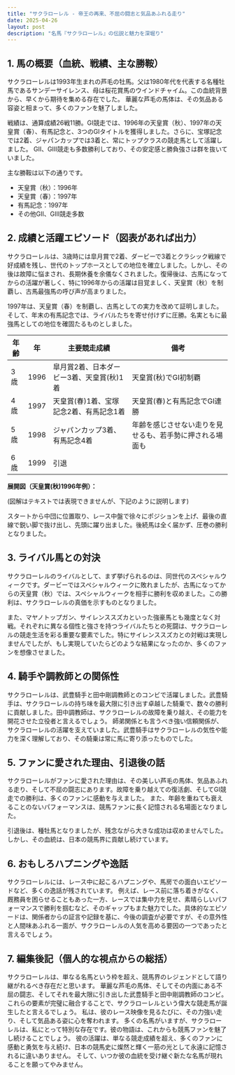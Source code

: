 ```yaml
---
title: "サクラローレル - 帝王の再来、不屈の闘志と気品あふれる走り"
date: 2025-04-26
layout: post
description: "名馬『サクラローレル』の伝説と魅力を深堀り"
---
```


## 1. 馬の概要（血統、戦績、主な勝鞍）

サクラローレルは1993年生まれの芦毛の牡馬。父は1980年代を代表する名種牡馬であるサンデーサイレンス、母は桜花賞馬のウインドチャイム。この血統背景から、早くから期待を集める存在でした。  華麗な芦毛の馬体は、その気品ある容姿と相まって、多くのファンを魅了しました。

戦績は、通算成績26戦11勝。GI競走では、1996年の天皇賞（秋）、1997年の天皇賞（春）、有馬記念と、3つのGIタイトルを獲得しました。さらに、宝塚記念では2着、ジャパンカップでは3着と、常にトップクラスの競走馬として活躍しました。  GII、GIII競走も多数勝利しており、その安定感と勝負強さは群を抜いていました。

主な勝鞍は以下の通りです。

* 天皇賞（秋）：1996年
* 天皇賞（春）：1997年
* 有馬記念：1997年
* その他GII、GIII競走多数


## 2. 成績と活躍エピソード（図表があれば出力）

サクラローレルは、3歳時には皐月賞で2着、ダービーで3着とクラシック戦線で好成績を残し、世代のトップホースとしての地位を確立しました。しかし、その後は故障に悩まされ、長期休養を余儀なくされました。復帰後は、古馬になってからの活躍が著しく、特に1996年からの活躍は目覚ましく、天皇賞（秋）を制覇し、古馬最強馬の呼び声が高まりました。

1997年は、天皇賞（春）を制覇し、古馬としての実力を改めて証明しました。そして、年末の有馬記念では、ライバルたちを寄せ付けずに圧勝。名実ともに最強馬としての地位を確固たるものとしました。

| 年齢 | 年 | 主要競走成績 | 備考 |
|---|---|---|---|
| 3歳 | 1996 | 皐月賞2着、日本ダービー3着、天皇賞(秋)1着 | 天皇賞(秋)でGI初制覇 |
| 4歳 | 1997 | 天皇賞(春)1着、宝塚記念2着、有馬記念1着 | 天皇賞(春)と有馬記念でGI連勝 |
| 5歳 | 1998 | ジャパンカップ3着、有馬記念4着 |  年齢を感じさせない走りを見せるも、若手勢に押される場面も |
| 6歳 | 1999 |  引退 |  |


**展開図（天皇賞(秋)1996年例）：**

(図解はテキストでは表現できませんが、下記のように説明します)

スタートから中団に位置取り、レース中盤で徐々にポジションを上げ、最後の直線で鋭い脚で抜け出し、先頭に躍り出ました。後続馬は全く届かず、圧巻の勝利となりました。


## 3. ライバル馬との対決

サクラローレルのライバルとして、まず挙げられるのは、同世代のスペシャルウィークです。ダービーではスペシャルウィークに敗れましたが、古馬になってからの天皇賞（秋）では、スペシャルウィークを相手に勝利を収めました。この勝利は、サクラローレルの真価を示すものとなりました。

また、マヤノトップガン、サイレンススズカといった強豪馬とも幾度となく対戦。それぞれに異なる個性と強さを持つライバルたちとの死闘は、サクラローレルの競走生活を彩る重要な要素でした。特にサイレンススズカとの対戦は実現しませんでしたが、もし実現していたらどのような結果になったのか、多くのファンを想像させました。


## 4. 騎手や調教師との関係性

サクラローレルは、武豊騎手と田中剛調教師とのコンビで活躍しました。武豊騎手は、サクラローレルの持ち味を最大限に引き出す卓越した騎乗で、数々の勝利に貢献しました。田中調教師は、サクラローレルの故障を乗り越え、その能力を開花させた立役者と言えるでしょう。  師弟関係とも言うべき強い信頼関係が、サクラローレルの活躍を支えていました。武豊騎手はサクラローレルの気性や能力を深く理解しており、その騎乗は常に馬に寄り添ったものでした。


## 5. ファンに愛された理由、引退後の話

サクラローレルがファンに愛された理由は、その美しい芦毛の馬体、気品あふれる走り、そして不屈の闘志にあります。故障を乗り越えての復活劇、そしてGI競走での勝利は、多くのファンに感動を与えました。  また、年齢を重ねても衰えることのないパフォーマンスは、競馬ファンに長く記憶される名場面となりました。

引退後は、種牡馬となりましたが、残念ながら大きな成功は収めませんでした。しかし、その血統は、日本の競馬界に貢献し続けています。


## 6. おもしろハプニングや逸話

サクラローレルには、レース中に起こるハプニングや、馬房での面白いエピソードなど、多くの逸話が残されています。  例えば、レース前に落ち着きがなく、厩務員を困らせることもあった一方、レースでは集中力を見せ、素晴らしいパフォーマンスで勝利を掴むなど、そのギャップもまた魅力でした。具体的なエピソードは、関係者からの証言や記録を基に、今後の調査が必要ですが、その意外性と人間味あふれる一面が、サクラローレルの人気を高める要因の一つであったと言えるでしょう。


## 7. 編集後記（個人的な視点からの総括）

サクラローレルは、単なる名馬という枠を超え、競馬界のレジェンドとして語り継がれるべき存在だと思います。  華麗な芦毛の馬体、そしてその内面にある不屈の闘志、そしてそれを最大限に引き出した武豊騎手と田中剛調教師のコンビ。これらの要素が完璧に融合することで、サクラローレルという偉大な競走馬が誕生したと言えるでしょう。  私は、彼のレース映像を見るたびに、その力強い走り、そして気品ある姿に心を奪われます。  多くの名馬がいますが、サクラローレルは、私にとって特別な存在です。彼の物語は、これからも競馬ファンを魅了し続けることでしょう。  彼の活躍は、単なる競走成績を超え、多くのファンに感動と勇気を与え続け、日本の競馬史に燦然と輝く一筋の光として永遠に記憶されるに違いありません。  そして、いつか彼の血統を受け継ぐ新たな名馬が現れることを願ってやみません。
